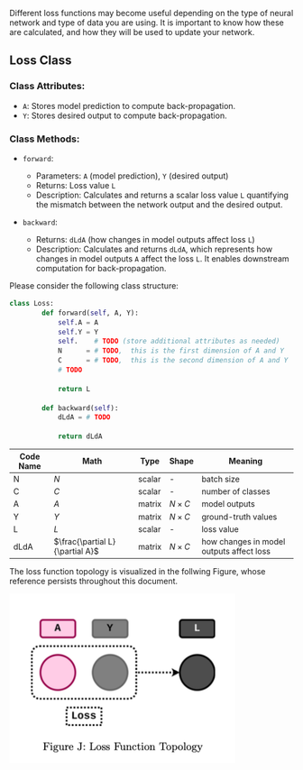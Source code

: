 Different loss functions may become useful depending on the type of neural network and type of data you are using. It is important to know how these are calculated, and how they will be used to update your network. 

## Loss Class

### Class Attributes:
- `A`: Stores model prediction to compute back-propagation.
- `Y`: Stores desired output to compute back-propagation.

### Class Methods:
- `forward`: 
  - Parameters: `A` (model prediction), `Y` (desired output)
  - Returns: Loss value `L`
  - Description: Calculates and returns a scalar loss value `L` quantifying the mismatch between the network output and the desired output.
  
- `backward`: 
  - Returns: `dLdA` (how changes in model outputs affect loss `L`)
  - Description: Calculates and returns `dLdA`, which represents how changes in model outputs `A` affect the loss `L`. It enables downstream computation for back-propagation.


Please consider the following class structure:
```python
class Loss:
        def forward(self, A, Y):
            self.A = A
            self.Y = Y
            self.    # TODO (store additional attributes as needed)
            N      = # TODO,  this is the first dimension of A and Y
            C      = # TODO,  this is the second dimension of A and Y
            # TODO

            return L

        def backward(self):
            dLdA = # TODO

            return dLdA
```

| Code Name | Math      | Type    | Shape | Meaning                                 |
|-----------|-----------|---------|-------|-----------------------------------------|
| N         | $N$   | scalar  | -     | batch size                              |
| C         | $C$   | scalar  | -     | number of classes                       |
| A         | $A$   | matrix  | $N \times C$ | model outputs                        |
| Y         | $Y$   | matrix  | $N \times C$ | ground-truth values                   |
| L         | $L$   | scalar  | -     | loss value                              |
| dLdA      | $\frac{\partial L}{\partial A}$ | matrix  | $N \times C$ | how changes in model outputs affect loss |

The loss function topology is visualized in the follwing Figure, whose reference persists throughout this document.

<img src="Loss_Function_Topology.png" alt="Loss_Function_Topology" width="400" height="300"/>


